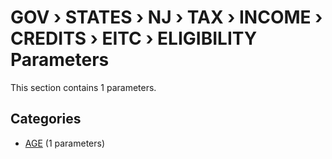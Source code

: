 # GOV › STATES › NJ › TAX › INCOME › CREDITS › EITC › ELIGIBILITY Parameters

This section contains 1 parameters.

## Categories

- [AGE](age/index.md) (1 parameters)
